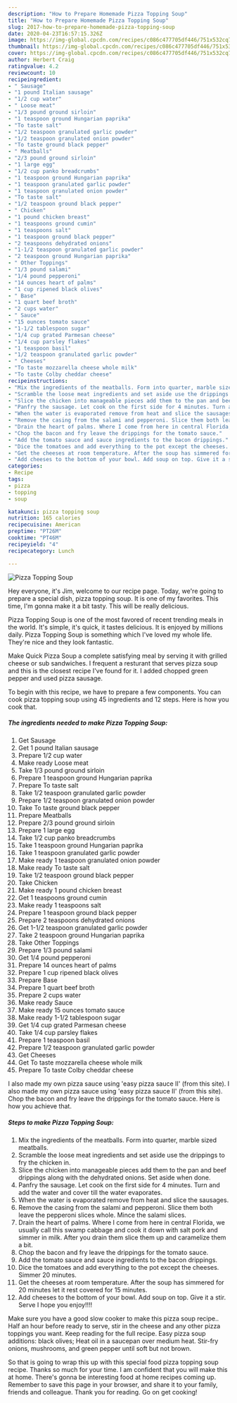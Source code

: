 ```yaml
---
description: "How to Prepare Homemade Pizza Topping Soup"
title: "How to Prepare Homemade Pizza Topping Soup"
slug: 2017-how-to-prepare-homemade-pizza-topping-soup
date: 2020-04-23T16:57:15.326Z
image: https://img-global.cpcdn.com/recipes/c086c477705df446/751x532cq70/pizza-topping-soup-recipe-main-photo.jpg
thumbnail: https://img-global.cpcdn.com/recipes/c086c477705df446/751x532cq70/pizza-topping-soup-recipe-main-photo.jpg
cover: https://img-global.cpcdn.com/recipes/c086c477705df446/751x532cq70/pizza-topping-soup-recipe-main-photo.jpg
author: Herbert Craig
ratingvalue: 4.2
reviewcount: 10
recipeingredient:
- " Sausage"
- "1 pound Italian sausage"
- "1/2 cup water"
- " Loose meat"
- "1/3 pound ground sirloin"
- "1 teaspoon ground Hungarian paprika"
- "To taste salt"
- "1/2 teaspoon granulated garlic powder"
- "1/2 teaspoon granulated onion powder"
- "To taste ground black pepper"
- " Meatballs"
- "2/3 pound ground sirloin"
- "1 large egg"
- "1/2 cup panko breadcrumbs"
- "1 teaspoon ground Hungarian paprika"
- "1 teaspoon granulated garlic powder"
- "1 teaspoon granulated onion powder"
- "To taste salt"
- "1/2 teaspoon ground black pepper"
- " Chicken"
- "1 pound chicken breast"
- "1 teaspoons ground cumin"
- "1 teaspoons salt"
- "1 teaspoon ground black pepper"
- "2 teaspoons dehydrated onions"
- "1-1/2 teaspoon granulated garlic powder"
- "2 teaspoon ground Hungarian paprika"
- " Other Toppings"
- "1/3 pound salami"
- "1/4 pound pepperoni"
- "14 ounces heart of palms"
- "1 cup ripened black olives"
- " Base"
- "1 quart beef broth"
- "2 cups water"
- " Sauce"
- "15 ounces tomato sauce"
- "1-1/2 tablespoon sugar"
- "1/4 cup grated Parmesan cheese"
- "1/4 cup parsley flakes"
- "1 teaspoon basil"
- "1/2 teaspoon granulated garlic powder"
- " Cheeses"
- "To taste mozzarella cheese whole milk"
- "To taste Colby cheddar cheese"
recipeinstructions:
- "Mix the ingredients of the meatballs. Form into quarter, marble sized meatballs."
- "Scramble the loose meat ingredients and set aside use the drippings to fry the chicken in."
- "Slice the chicken into manageable pieces add them to the pan and beef drippings along with the dehydrated onions. Set aside when done."
- "Panfry the sausage. Let cook on the first side for 4 minutes. Turn and add the water and cover till the water evaporates."
- "When the water is evaporated remove from heat and slice the sausages."
- "Remove the casing from the salami and pepperoni. Slice them both leave the pepperoni slices whole. Mince the salami slices."
- "Drain the heart of palms. Where I come from here in central Florida, we usually call this swamp cabbage and cook it down with salt pork and simmer in milk. After you drain them slice them up and caramelize them a bit."
- "Chop the bacon and fry leave the drippings for the tomato sauce."
- "Add the tomato sauce and sauce ingredients to the bacon drippings."
- "Dice the tomatoes and add everything to the pot except the cheeses. Simmer 20 minutes."
- "Get the cheeses at room temperature. After the soup has simmered for 20 minutes let it rest covered for 15 minutes."
- "Add cheeses to the bottom of your bowl. Add soup on top. Give it a stir. Serve I hope you enjoy!!!!"
categories:
- Recipe
tags:
- pizza
- topping
- soup

katakunci: pizza topping soup 
nutrition: 165 calories
recipecuisine: American
preptime: "PT26M"
cooktime: "PT46M"
recipeyield: "4"
recipecategory: Lunch

---
```



![Pizza Topping Soup](https://img-global.cpcdn.com/recipes/c086c477705df446/751x532cq70/pizza-topping-soup-recipe-main-photo.jpg)

Hey everyone, it's Jim, welcome to our recipe page. Today, we're going to prepare a special dish, pizza topping soup. It is one of my favorites. This time, I'm gonna make it a bit tasty. This will be really delicious.

Pizza Topping Soup is one of the most favored of recent trending meals in the world. It's simple, it's quick, it tastes delicious. It is enjoyed by millions daily. Pizza Topping Soup is something which I've loved my whole life. They're nice and they look fantastic.

Make Quick Pizza Soup a complete satisfying meal by serving it with grilled cheese or sub sandwiches. I frequent a resturant that serves pizza soup and this is the closest recipe I&#39;ve found for it. I added chopped green pepper and used pizza sausage.


To begin with this recipe, we have to prepare a few components. You can cook pizza topping soup using 45 ingredients and 12 steps. Here is how you cook that.

<!--inarticleads1-->

##### The ingredients needed to make Pizza Topping Soup:

1. Get  Sausage
1. Get 1 pound Italian sausage
1. Prepare 1/2 cup water
1. Make ready  Loose meat
1. Take 1/3 pound ground sirloin
1. Prepare 1 teaspoon ground Hungarian paprika
1. Prepare To taste salt
1. Take 1/2 teaspoon granulated garlic powder
1. Prepare 1/2 teaspoon granulated onion powder
1. Take To taste ground black pepper
1. Prepare  Meatballs
1. Prepare 2/3 pound ground sirloin
1. Prepare 1 large egg
1. Take 1/2 cup panko breadcrumbs
1. Take 1 teaspoon ground Hungarian paprika
1. Take 1 teaspoon granulated garlic powder
1. Make ready 1 teaspoon granulated onion powder
1. Make ready To taste salt
1. Take 1/2 teaspoon ground black pepper
1. Take  Chicken
1. Make ready 1 pound chicken breast
1. Get 1 teaspoons ground cumin
1. Make ready 1 teaspoons salt
1. Prepare 1 teaspoon ground black pepper
1. Prepare 2 teaspoons dehydrated onions
1. Get 1-1/2 teaspoon granulated garlic powder
1. Take 2 teaspoon ground Hungarian paprika
1. Take  Other Toppings
1. Prepare 1/3 pound salami
1. Get 1/4 pound pepperoni
1. Prepare 14 ounces heart of palms
1. Prepare 1 cup ripened black olives
1. Prepare  Base
1. Prepare 1 quart beef broth
1. Prepare 2 cups water
1. Make ready  Sauce
1. Make ready 15 ounces tomato sauce
1. Make ready 1-1/2 tablespoon sugar
1. Get 1/4 cup grated Parmesan cheese
1. Take 1/4 cup parsley flakes
1. Prepare 1 teaspoon basil
1. Prepare 1/2 teaspoon granulated garlic powder
1. Get  Cheeses
1. Get To taste mozzarella cheese whole milk
1. Prepare To taste Colby cheddar cheese


I also made my own pizza sauce using &#39;easy pizza sauce II&#39; (from this site). I also made my own pizza sauce using &#39;easy pizza sauce II&#39; (from this site). Chop the bacon and fry leave the drippings for the tomato sauce. Here is how you achieve that. 

<!--inarticleads2-->

##### Steps to make Pizza Topping Soup:

1. Mix the ingredients of the meatballs. Form into quarter, marble sized meatballs.
1. Scramble the loose meat ingredients and set aside use the drippings to fry the chicken in.
1. Slice the chicken into manageable pieces add them to the pan and beef drippings along with the dehydrated onions. Set aside when done.
1. Panfry the sausage. Let cook on the first side for 4 minutes. Turn and add the water and cover till the water evaporates.
1. When the water is evaporated remove from heat and slice the sausages.
1. Remove the casing from the salami and pepperoni. Slice them both leave the pepperoni slices whole. Mince the salami slices.
1. Drain the heart of palms. Where I come from here in central Florida, we usually call this swamp cabbage and cook it down with salt pork and simmer in milk. After you drain them slice them up and caramelize them a bit.
1. Chop the bacon and fry leave the drippings for the tomato sauce.
1. Add the tomato sauce and sauce ingredients to the bacon drippings.
1. Dice the tomatoes and add everything to the pot except the cheeses. Simmer 20 minutes.
1. Get the cheeses at room temperature. After the soup has simmered for 20 minutes let it rest covered for 15 minutes.
1. Add cheeses to the bottom of your bowl. Add soup on top. Give it a stir. Serve I hope you enjoy!!!!


Make sure you have a good slow cooker to make this pizza soup recipe.. Half an hour before ready to serve, stir in the cheese and any other pizza toppings you want. Keep reading for the full recipe. Easy pizza soup additions: black olives; Heat oil in a saucepan over medium heat. Stir-fry onions, mushrooms, and green pepper until soft but not brown. 

So that is going to wrap this up with this special food pizza topping soup recipe. Thanks so much for your time. I am confident that you will make this at home. There's gonna be interesting food at home recipes coming up. Remember to save this page in your browser, and share it to your family, friends and colleague. Thank you for reading. Go on get cooking!
